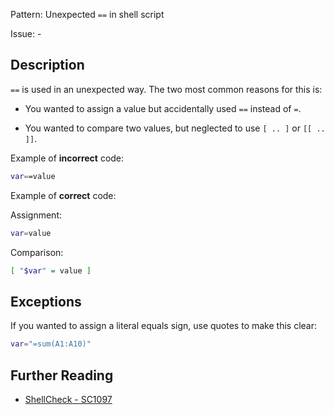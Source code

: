 Pattern: Unexpected `==` in shell script

Issue: -

## Description

`==` is used in an unexpected way. The two most common reasons for this is:

* You wanted to assign a value but accidentally used `==` instead of `=`.

* You wanted to compare two values, but neglected to use `[ .. ]` or `[[ .. ]]`.

Example of **incorrect** code:

```sh
var==value
```

Example of **correct** code:

Assignment:

```sh
var=value
```

Comparison:

```sh
[ "$var" = value ]
```

## Exceptions

If you wanted to assign a literal equals sign, use quotes to make this clear:

```sh
var="=sum(A1:A10)"
```

## Further Reading

* [ShellCheck - SC1097](https://github.com/koalaman/shellcheck/wiki/SC1097)
